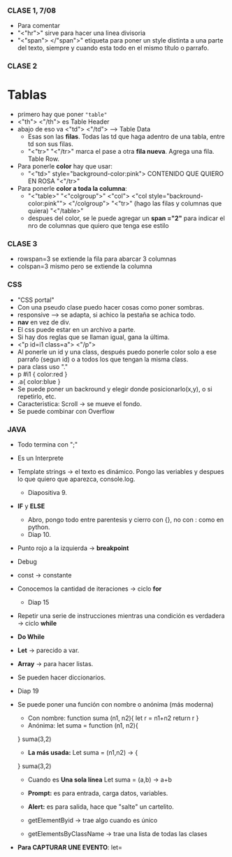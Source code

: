 ### CLASE 1, 7/08 
- Para comentar <!-- comentocomento -->
- "<"hr">" sirve para hacer una linea divisoria 
- "<"span"> </"span">"  etiqueta para poner un style distinta a una parte del texto, siempre y cuando esta todo en el mismo título o parrafo.

### CLASE 2
# Tablas
- primero hay que poner ```"table"``` 
- <"th"> <"/th"> es Table Header
- abajo de eso va <"td"> <"/td"> --> Table Data
    - Esas son las **filas**. Todas las td que haga adentro de una tabla, entre td son sus filas.
    - "<"tr>" "<"/tr>" marca el pase a otra **fila nueva**. Agrega una fila. Table Row.
- Para ponerle **color** hay que usar:
    - "<"td>" style="background-color:pink"> CONTENIDO QUE QUIERO EN ROSA "<"/tr>"
- Para ponerle **color a toda la columna**:
    - "<"table>"
        "<"colgroup">"
            <"col">
            <"col style="backround-color:pink"">
        <"/colgroup">
        "<"tr>"
            (hago las filas y columnas que quiera)
     "<"/table>"
     - despues del color, se le puede agregar un **span ="2"** para indicar el nro de columnas que quiero que tenga ese estilo

### CLASE 3
- rowspan=3 se extiende la fila para abarcar 3 columnas
- colspan=3 mismo pero se extiende la columna

### CSS
- "CSS portal"
- Con una pseudo clase puedo hacer cosas como poner sombras.
- responsive --> se adapta, si achico la pestaña se achica todo.
- **nav** en vez de div.
-  El css puede estar en un archivo a parte.
- Si hay dos reglas que se llaman igual, gana la última.
- <"p id=i1 class=a"> <"/p">
- Al ponerle un id y una class, después puedo ponerle color solo a ese parrafo (segun id) o a todos los que tengan la misma class.
- para class uso "."
- p #i1 {
    color:red
}
- .a{
    color:blue
}
- Se puede poner un backround y elegir donde posicionarlo(x,y), o si repetirlo, etc.
- Caracteristica: Scroll → se mueve el fondo.
- Se puede combinar con Overflow

### JAVA
- Todo termina con ";"
- Es un Interprete
- Template strings → el texto es dinámico. Pongo las veriables y despues lo que quiero que aparezca, console.log.
    - Diapositiva 9.
- **IF** y **ELSE**
    - Abro, pongo todo entre parentesis y cierro con {}, no con : como en python.
    - Diap 10.
- Punto rojo a la izquierda → **breakpoint**
- Debug
- const → constante 
- Conocemos la cantidad de iteraciones → ciclo **for**
    - Diap 15
- Repetir una serie de instrucciones mientras una condición es verdadera → ciclo **while**
- **Do While**
- **Let** → parecido a var.
- **Array** → para hacer listas.
- Se pueden hacer diccionarios.
-   Diap 19
- Se puede poner una función con nombre o anónima (más moderna)
    - Con nombre:
    function suma (n1, n2){
        let r = n1+n2
        return r
    }
    - Anónima:
    let suma = function (n1, n2){

    }
    suma(3,2)
    - **La más usada:** 
    Let suma = (n1,n2) → {

    }
    suma(3,2)
    - Cuando es **Una sola línea**
    Let suma = (a,b) → a+b

    - **Prompt:** es para entrada, carga datos, variables.
    - **Alert:** es para salida, hace que "salte" un cartelito.
    - getElementByid → trae algo cuando es único
    - getElementsByClassName → trae una lista de todas las clases

- **Para CAPTURAR UNE EVENTO**: let=

